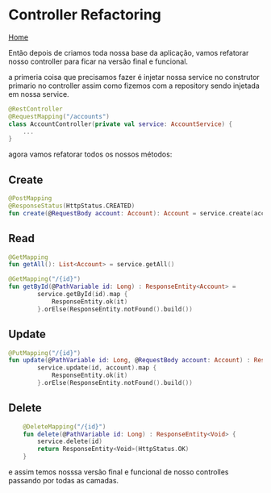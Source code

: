# Controller Refactoring

[Home](../README.md)

Então depois de criamos toda nossa base da aplicação, vamos refatorar nosso controller para ficar na versão final e funcional.

a primeria coisa que precisamos fazer é injetar nossa service no construtor primario no controller assim como fizemos com a repository sendo injetada em nossa service.

```kotlin
@RestController
@RequestMapping("/accounts")
class AccountController(private val service: AccountService) {
    ...
}
```

agora vamos refatorar todos os nossos métodos:

## Create

```kotlin
@PostMapping
@ResponseStatus(HttpStatus.CREATED)
fun create(@RequestBody account: Account): Account = service.create(account)
```

## Read 

```kotlin
@GetMapping
fun getAll(): List<Account> = service.getAll()

@GetMapping("/{id}")
fun getById(@PathVariable id: Long) : ResponseEntity<Account> =
        service.getById(id).map {
            ResponseEntity.ok(it)
        }.orElse(ResponseEntity.notFound().build())
```

## Update

```kotlin
@PutMapping("/{id}")
fun update(@PathVariable id: Long, @RequestBody account: Account) : ResponseEntity<Account> =
        service.update(id, account).map {
            ResponseEntity.ok(it)
        }.orElse(ResponseEntity.notFound().build())
```

## Delete 

```kotlin
    @DeleteMapping("/{id}")
    fun delete(@PathVariable id: Long) : ResponseEntity<Void> {
        service.delete(id)
        return ResponseEntity<Void>(HttpStatus.OK)
    }
```

e assim temos nosssa versão final e funcional de nosso controlles passando por todas as camadas.

